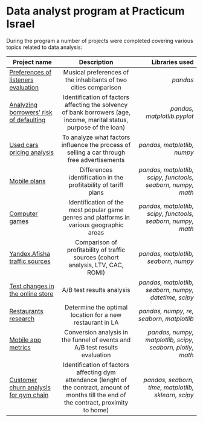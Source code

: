 # Data analyst program at Practicum Israel

During the program a number of projects were completed covering various topics related to data analysis:

| Project name      | Description               | Libraries used |
| ------------- |:------------------:| -----:|
| [Preferences of listeners evaluation](https://github.com/moreroz/Yandex.Praktikum_projects/tree/main/Project1.%20Yandex%20Music.%20Preferences%20of%20listeners)| Musical preferences of the inhabitants of two cities comparison | *pandas* |
| [Analyzing borrowers' risk of defaulting](https://github.com/moreroz/Yandex.Praktikum_projects/tree/main/Project2.%20Analyzing%20borrowers'%20risk%20of%20defaulting)|Identification of factors affecting the solvency of bank borrowers (age, income, marital status, purpose of the loan)|*pandas, matplotlib.pyplot*|
| [Used cars pricing analysis](https://github.com/moreroz/Yandex.Praktikum_projects/tree/main/Project3.%20Vehicle_pricing) |To analyze what factors influence the process of selling a car through free advertisements|*pandas, matplotlib, numpy*|
| [Mobile plans](https://github.com/moreroz/Yandex.Praktikum_projects/tree/main/Project4.%20Mobile%20plans)|Differences identification in the profitability of tariff plans | *pandas, matplotlib, scipy, functools, seaborn, numpy, math*|
| [Computer games](https://github.com/moreroz/Yandex.Praktikum_projects/tree/main/Project5.%20Integrated_project_1_games)|Identification of the most popular game genres and platforms in various geographic areas | *pandas, matplotlib, scipy, functools, seaborn, numpy, math*|
| [Yandex.Afisha traffic sources](https://github.com/moreroz/Yandex.Praktikum_projects/tree/main/Project6.%20Optimizing_marketing_expenses)|Comparison of profitability of traffic sources (cohort analysis, LTV, CAC, ROMI)|*pandas, matplotlib, seaborn, numpy*|
| [Test changes in the online store](https://github.com/moreroz/Yandex.Praktikum_projects/tree/main/Project7.%20AB%20testing)| A/B test results analysis|*pandas, matplotlib, seaborn, numpy, datetime, scipy*|
| [Restaurants research](https://github.com/moreroz/Yandex.Praktikum_projects/tree/main/Project8.%20Restaurants%20research)|Determine the optimal location for a new restaurant in LA|*pandas, numpy, re, seaborn, matplotlib*|
| [Mobile app metrics](https://github.com/moreroz/Yandex.Praktikum_projects/tree/main/Project9.%20Integrated_project_2_Mobile_application)|Conversion analysis in the funnel of events and A/B test results evaluation|*pandas, numpy, matplotlib, scipy, seaborn, plotly, math*|
| [Customer churn analysis for gym chain](https://github.com/moreroz/Yandex.Praktikum_projects/tree/main/Project10.%20Customer%20churn%20analysis%20for%20gym%20chain)| Identification of factors affecting dym attendance (lenght of the contract, amount of months till the end of the contract, proximity to home)|*pandas, seaborn, time, matplotlib, sklearn, scipy*|
